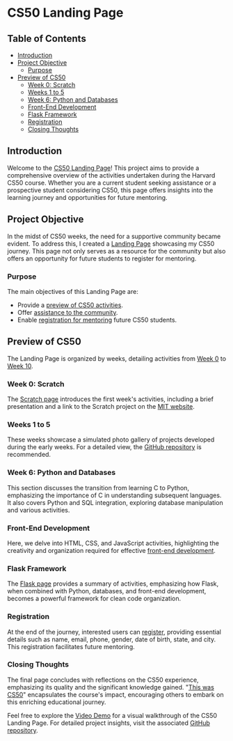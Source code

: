 # CS50 Landing Page

## Table of Contents
- [Introduction](#introduction)
- [Project Objective](#project-objective)
  - [Purpose](#purpose)
- [Preview of CS50](#preview-of-cs50)
  - [Week 0: Scratch](#week-0-scratch)
  - [Weeks 1 to 5](#weeks-1-to-5)
  - [Week 6: Python and Databases](#week-6-python-and-databases)
  - [Front-End Development](#front-end-development)
  - [Flask Framework](#flask-framework)
  - [Registration](#registration)
  - [Closing Thoughts](#closing-thoughts)

## Introduction
Welcome to the [CS50 Landing Page](#)! This project aims to provide a comprehensive overview of the activities undertaken during the Harvard CS50 course. Whether you are a current student seeking assistance or a prospective student considering CS50, this page offers insights into the learning journey and opportunities for future mentoring.

## Project Objective
In the midst of CS50 weeks, the need for a supportive community became evident. To address this, I created a [Landing Page](#) showcasing my CS50 journey. This page not only serves as a resource for the community but also offers an opportunity for future students to register for mentoring.

### Purpose
The main objectives of this Landing Page are:
- Provide a [preview of CS50 activities](#).
- Offer [assistance to the community](#).
- Enable [registration for mentoring](#) future CS50 students.

## Preview of CS50
The Landing Page is organized by weeks, detailing activities from [Week 0](#) to [Week 10](#).

### Week 0: Scratch
The [Scratch page](https://scratch.mit.edu/) introduces the first week's activities, including a brief presentation and a link to the Scratch project on the [MIT website](https://scratch.mit.edu/projects/841761769/).

### Weeks 1 to 5
These weeks showcase a simulated photo gallery of projects developed during the early weeks. For a detailed view, the [GitHub repository](https://github.com/OlavoCosta/CS50-harvard-university) is recommended.

### Week 6: Python and Databases
This section discusses the transition from learning C to Python, emphasizing the importance of C in understanding subsequent languages. It also covers Python and SQL integration, exploring database manipulation and various activities.

### Front-End Development
Here, we delve into HTML, CSS, and JavaScript activities, highlighting the creativity and organization required for effective [front-end development](https://github.com/OlavoCosta/CS50-harvard-university/tree/main/Week%208).

### Flask Framework
The [Flask page](#) provides a summary of activities, emphasizing how Flask, when combined with Python, databases, and front-end development, becomes a powerful framework for clean code organization.

### Registration
At the end of the journey, interested users can [register](#), providing essential details such as name, email, phone, gender, date of birth, state, and city. This registration facilitates future mentoring.

### Closing Thoughts
The final page concludes with reflections on the CS50 experience, emphasizing its quality and the significant knowledge gained. "[This was CS50](#)" encapsulates the course's impact, encouraging others to embark on this enriching educational journey.

Feel free to explore the [Video Demo](https://www.youtube.com/watch?v=sMItbCt4GBU) for a visual walkthrough of the CS50 Landing Page. For detailed project insights, visit the associated [GitHub repository](https://github.com/OlavoCosta/CS50-harvard-university).
